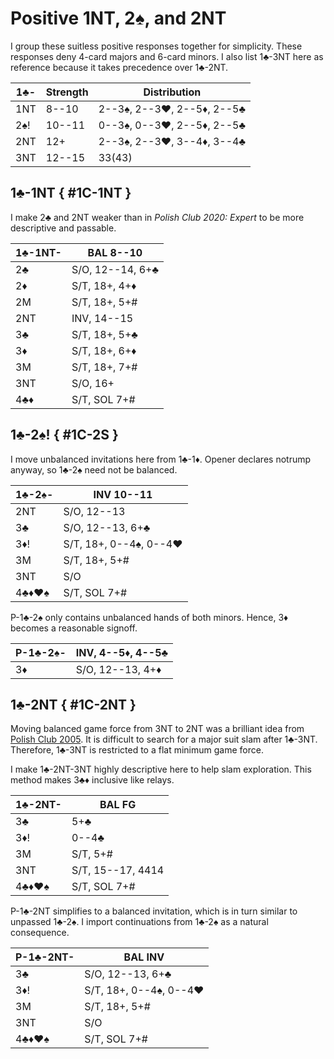 # Positive 1NT, 2♠, and 2NT

I group these suitless positive responses together for simplicity. These
responses deny 4-card majors and 6-card minors.  I also list 1♣-3NT here as
reference because it takes precedence over 1♣-2NT.

| 1♣- | Strength | Distribution |
|-----|----------|--------------|
| 1NT |  8--10   | 2--3♠, 2--3♥, 2--5♦, 2--5♣
| 2♠! | 10--11   | 0--3♠, 0--3♥, 2--5♦, 2--5♣
| 2NT | 12+      | 2--3♠, 2--3♥, 3--4♦, 3--4♣
| 3NT | 12--15   | 33(43)

## 1♣-1NT { #1C-1NT }

I make 2♣ and 2NT weaker than in *Polish Club 2020: Expert* to be more
descriptive and passable.

| 1♣-1NT- | BAL 8--10 |
|---------|-----------|
| 2♣      | S/O, 12--14, 6+♣
| 2♦      | S/T, 18+, 4+♦
| 2M      | S/T, 18+, 5+#
| 2NT     | INV, 14--15
| 3♣      | S/T, 18+, 5+♣
| 3♦      | S/T, 18+, 6+♦
| 3M      | S/T, 18+, 7+#
| 3NT     | S/O, 16+
| 4♣♦     | S/T, SOL 7+#

## 1♣-2♠! { #1C-2S }

I move unbalanced invitations here from 1♣-1♦.  Opener declares notrump anyway,
so 1♣-2♠ need not be balanced.

| 1♣-2♠- | INV 10--11 |
|--------|------------|
| 2NT    | S/O, 12--13
| 3♣     | S/O, 12--13, 6+♣
| 3♦!    | S/T, 18+, 0--4♠, 0--4♥
| 3M     | S/T, 18+, 5+#
| 3NT    | S/O
| 4♣♦♥♠  | S/T, SOL 7+#

P-1♣-2♠ only contains unbalanced hands of both minors.  Hence, 3♦ becomes a
reasonable signoff.

| P-1♣-2♠- | INV, 4--5♦, 4--5♣ |
|----------|-------------------|
| 3♦       | S/O, 12--13, 4+♦

## 1♣-2NT { #1C-2NT }

Moving balanced game force from 3NT to 2NT was a brilliant idea from
[Polish Club 2005][wj05].  It is difficult to search for a major suit slam after
1♣-3NT.  Therefore, 1♣-3NT is restricted to a flat minimum game force.

[wj05]: https://bridgewithdan.com/wp-content/uploads/2019/07/WJ2005webpage.htm

I make 1♣-2NT-3NT highly descriptive here to help slam exploration.  This method
makes 3♣♦ inclusive like relays.

| 1♣-2NT- | BAL FG |
|---------|--------|
| 3♣      | 5+♣
| 3♦!     | 0--4♣
| 3M      | S/T, 5+#
| 3NT     | S/T, 15--17, 4414
| 4♣♦♥♠   | S/T, SOL 7+#

P-1♣-2NT simplifies to a balanced invitation, which is in turn similar to
unpassed 1♣-2♠.  I import continuations from 1♣-2♠ as a natural consequence.

| P-1♣-2NT- | BAL INV |
|-----------|---------|
| 3♣        | S/O, 12--13, 6+♣
| 3♦!       | S/T, 18+, 0--4♠, 0--4♥
| 3M        | S/T, 18+, 5+#
| 3NT       | S/O
| 4♣♦♥♠     | S/T, SOL 7+#
